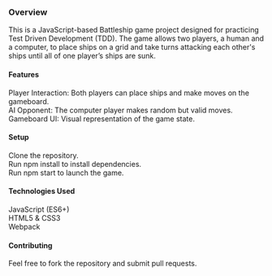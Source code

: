 ### Overview
This is a JavaScript-based Battleship game project designed for practicing Test Driven Development (TDD). The game allows two players, a human and a computer, to place ships on a grid and take turns attacking each other's ships until all of one player’s ships are sunk.

#### Features
Player Interaction: Both players can place ships and make moves on the gameboard.</br>
AI Opponent: The computer player makes random but valid moves.</br>
Gameboard UI: Visual representation of the game state.</br>

#### Setup
Clone the repository.</br>
Run npm install to install dependencies.</br>
Run npm start to launch the game.</br>

#### Technologies Used
JavaScript (ES6+)</br>
HTML5 & CSS3</br>
Webpack</br>

#### Contributing
Feel free to fork the repository and submit pull requests.
